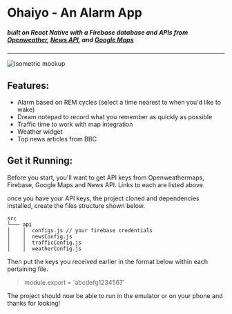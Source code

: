 
# Ohaiyo - An Alarm App 
##### built on React Native with a Firebase database and APIs from [Openweather](https://openweathermap.org/api), [News API](https://newsapi.org/), and [Google Maps](https://developers.google.com/maps/)
___

![isometric mockup](https://user-images.githubusercontent.com/13547790/29838491-2e89f18a-8cb0-11e7-84f2-24c46976ef90.png)

##  Features:
 * Alarm based on REM cycles (select a time nearest to when you'd like to wake)
 * Dream notepad to record what you remember as quickly as possible
 * Traffic time to work with map integration 
 * Weather widget 
 * Top news articles from BBC


## Get it Running: 
Before you start, you'll want to get API keys from Openweathermaps, Firebase, Google Maps and News API. Links to each are listed above.


once you have your API keys, the project cloned and dependencies installed, create the files structure shown below.

    src
    └─── api
    │    │  configs.js // your firebase credentials
    │    │  newsConfig.js
    │    │	trafficConfig.js
    │    │  weatherConfig.js


Then put the keys you received earlier in the format below within each pertaining file.
>module.export = 'abcdefg1234567'

 
The project should now be able to run in the emulator or on your phone and thanks for looking!   
